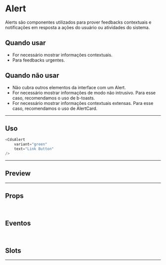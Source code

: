 # Alert

Alerts são componentes utilizados para prover feedbacks contextuais e notificações em resposta a ações do usuário ou atividades do sistema.

## Quando usar

- For necessário mostrar informações contextuais.
- Para feedbacks urgentes.

## Quando não usar

- Não cubra outros elementos da interface com um Alert.
- For necessário mostrar informações de modo não intrusivo. Para esse caso, recomendamos o uso de b-toasts.
- For necessário mostrar informações contextuais extensas. Para esse caso, recomendamos o uso de AlertCard.

---

## Uso

```js
<CdsAlert
	variant="green"
	text="Link Button"
/>
```

---

## Preview

<PreviewBuilder
	:args
	component="CdsAlert"
	:events="cdsAlertEvents"
/>

---

## Props

<APITable
	name="CdsAlert"
	section="props"
/>
<br>

## Eventos

<APITable
	name="CdsAlert"
	section="events"
/>
<br>

## Slots

<APITable
	name="CdsAlert"
	section="slots"
/>

---

<script setup>
import { ref } from 'vue';
import CdsAlert from '@/components/Alert.vue';

const args = ref({});

const cdsAlertEvents = [
	'close'
];
</script>
